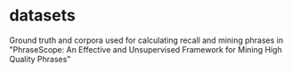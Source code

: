 # datasets
Ground truth and corpora used  for calculating recall and mining phrases in
"PhraseScope: An Effective and Unsupervised Framework for Mining High Quality Phrases"
